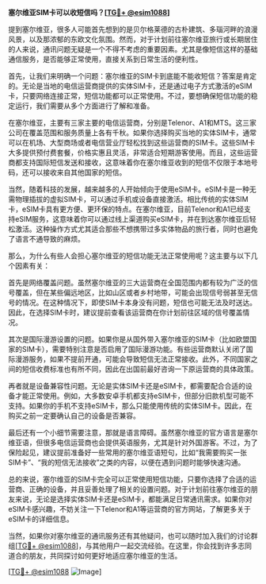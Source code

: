 **塞尔维亚SIM卡可以收短信吗？[[TG💪+ @esim1088](https://t.me/s/esim1088)]**

提到塞尔维亚，很多人可能首先想到的是贝尔格莱德的古朴建筑、多瑙河畔的浪漫风景，以及那浓郁的东欧文化氛围。然而，对于计划前往塞尔维亚旅行或长期居住的人来说，通讯问题无疑是一个不得不考虑的重要因素。尤其是像短信这样的基础通信服务，是否能够正常使用，直接关系到日常生活的便利性。

首先，让我们来明确一个问题：塞尔维亚的SIM卡到底能不能收短信？答案是肯定的。无论是当地的电信运营商提供的实体SIM卡，还是通过电子方式激活的eSIM卡，只要网络连接正常，短信功能都可以正常使用。不过，要想确保短信功能的稳定运行，我们需要从多个方面进行了解和准备。

在塞尔维亚，主要有三家主要的电信运营商，分别是Telenor、A1和MTS。这三家公司在覆盖范围和服务质量上各有千秋。如果你选择购买当地的实体SIM卡，通常可以在机场、大型商场或者电信营业厅轻松找到这些运营商的SIM卡。这些SIM卡大多提供预付费套餐，价格实惠且灵活，非常适合短期游客使用。而且，这些运营商都支持国际短信发送和接收，这意味着你在塞尔维亚收到的短信不仅限于本地号码，还可以接收来自其他国家的短信。

当然，随着科技的发展，越来越多的人开始倾向于使用eSIM卡。eSIM卡是一种无需物理插拔的虚拟SIM卡，可以通过手机或设备直接激活。相比传统的实体SIM卡，eSIM卡具有更方便、更环保的特点。在塞尔维亚，目前Telenor和A1已经支持eSIM服务，这意味着你可以通过线上渠道购买eSIM卡，并在到达塞尔维亚后轻松激活。这种操作方式尤其适合那些不想携带过多实体物品的旅行者，同时也避免了语言不通导致的麻烦。

那么，为什么有些人会担心塞尔维亚的短信功能无法正常使用呢？这主要与以下几个因素有关：

首先是网络覆盖问题。虽然塞尔维亚的三大运营商在全国范围内都有较为广泛的信号覆盖，但在某些偏远地区，比如山区或者乡村地带，可能会出现信号弱甚至无信号的情况。在这种情况下，即使SIM卡本身没有问题，短信也可能无法及时送达。因此，在选择SIM卡时，建议提前查看该运营商在你计划前往区域的信号覆盖情况。

其次是国际漫游设置的问题。如果你是从国外带入塞尔维亚的SIM卡（比如欧盟国家的SIM卡），需要特别注意是否启用了国际漫游功能。有些运营商默认关闭了国际漫游服务，如果不提前开通，可能会导致短信无法正常接收。此外，不同国家之间的短信收费标准也有所不同，因此在出国前最好咨询一下原运营商的具体政策。

再者就是设备兼容性问题。无论是实体SIM卡还是eSIM卡，都需要配合合适的设备才能正常使用。例如，大多数安卓手机都支持eSIM卡，但部分旧款机型可能不支持。如果你的手机不支持eSIM卡，那么只能使用传统的实体SIM卡。因此，在购买之前一定要确认自己的设备是否兼容。

最后还有一个小细节需要注意，那就是语言障碍。虽然塞尔维亚的官方语言是塞尔维亚语，但很多电信运营商也会提供英语服务，尤其是针对外国游客。不过，为了保险起见，建议提前准备好一些常用的塞尔维亚语短句，比如“我需要购买一张SIM卡”、“我的短信无法接收”之类的内容，以便在遇到问题时能够快速沟通。

总的来说，塞尔维亚的SIM卡完全可以正常使用短信功能，只要你选择了合适的运营商、正确的设备，并且妥善处理了相关的设置问题。对于计划前往塞尔维亚的朋友来说，无论是选择实体SIM卡还是eSIM卡，都能满足日常通讯需求。如果你对eSIM卡感兴趣，不妨关注一下Telenor和A1等运营商的官方网站，了解更多关于eSIM卡的详细信息。

当然，如果你对塞尔维亚的通讯服务还有其他疑问，也可以随时加入我们的讨论群组[[TG💪+ @esim1088](https://t.me/s/esim1088)]，与其他用户一起交流经验。在这里，你会找到许多志同道合的朋友，共同探讨如何更好地适应塞尔维亚的生活。

[[TG💪+ @esim1088](https://t.me/s/esim1088) ![Image](https://i.postimg.cc/4NQfJmqS/Snipaste-2025-05-13-00-14-12.png)]